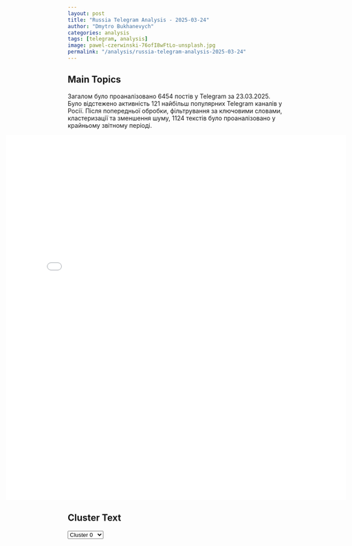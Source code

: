 ```yaml
---
layout: post
title: "Russia Telegram Analysis - 2025-03-24"
author: "Dmytro Bukhanevych"
categories: analysis
tags: [telegram, analysis]
image: pawel-czerwinski-76ofI8wFtLo-unsplash.jpg
permalink: "/analysis/russia-telegram-analysis-2025-03-24"
---
```


<style>
    /* Adjusting iframe-container styles */
    .wide-iframe-container {
        width: calc(100% + 30vw);  /* Extending the width */
        margin-left: -15vw;       /* Negative margin to push to the left */
        overflow: hidden;         /* In case the iframe content spills over */
    }

    .wide-iframe-container iframe {
        width: 100%;  /* Making the iframe take the full width of its container */
        border: none; /* Removing any borders from the iframe */
    }

    /* Toggle mechanism */
    .hidden {
        display: none;
    }
    
    .show-content-target:checked + .show-content {
        display: block;
    }
</style>

<h2>Main Topics</h2>
<p>Загалом було проаналізовано 6454 постів у Telegram за 23.03.2025. Було відстежено активність 121 найбільш популярних Telegram каналів у Росії. Після попередньої обробки, фільтрування за ключовими словами, кластеризації та зменшення шуму, 1124 текстів було проаналізовано у крайньому звітному періоді.</p>
<!-- Embedding Main Plotly Visualization -->
<div class="wide-iframe-container">
    <iframe src="{{site.baseurl}}/visualizations/2025-03-24/fig_topics_time.html" height="850"></iframe>
</div>


<h2>Cluster Text</h2>

<!-- Dropdown to select a cluster -->
<select id="clusterSelector" onchange="displayClusterText()">
<option value="0">Cluster 0</option><option value="1">Cluster 1</option><option value="2">Cluster 2</option><option value="3">Cluster 3</option><option value="4">Cluster 4</option><option value="5">Cluster 5</option><option value="6">Cluster 6</option><option value="7">Cluster 7</option><option value="8">Cluster 8</option><option value="9">Cluster 9</option><option value="10">Cluster 10</option><option value="11">Cluster 11</option><option value="12">Cluster 12</option><option value="13">Cluster 13</option><option value="14">Cluster 14</option><option value="15">Cluster 15</option><option value="16">Cluster 16</option>
</select>

<!-- Display area for the selected cluster's text -->
<div id="clusterTextDisplay" class="hidden"></div>

<script type="text/javascript">
    var clusterDetails = {"0": "<b>Total Posts:</b> 118<br><b>Date:</b> 2025-03-23 19:05:17+00:00<br><b>Author:</b> rvvoenkor<br><b>Link:</b> https://t.me/s/RVvoenkor/88637<br><b>Subscribers:</b> 1681899<br><b>Text:</b> \u0422\u0435\u043a\u0441\u0442: \u203c\ufe0f\ud83c\uddf7\ud83c\uddfa\ud83c\udff4\u200d\u2620\ufe0f \u0411\u043e\u0438 \u043d\u0430 \u0433\u0440\u0430\u043d\u0438\u0446\u0435: \u043a\u0440\u044b\u043c\u0441\u043a\u0438\u0439 \u0434\u0435\u0441\u0430\u043d\u0442 \u0437\u0430\u0448\u0451\u043b \u0432 \u0421\u0443\u043c\u0441\u043a\u0443\u044e \u043e\u0431\u043b\u0430\u0441\u0442\u044c \u0438 \u043d\u043e\u0447\u044c\u044e \u043e\u0445\u043e\u0442\u0438\u0442\u0441\u044f \u043d\u0430 \u0412\u0421\u0423\u25aa\ufe0f 56 \u043f\u043e\u043b\u043a \u0412\u0414\u0412 \u0430\u0442\u0430\u043a\u0443\u0435\u0442 \u0443\u043a\u0440\u0430\u0438\u043d\u0441\u043a\u0438\u0445 \u0431\u043e\u0435\u0432\u0438\u043a\u043e\u0432 \u0432 \u0421\u0443\u043c\u0441\u043a\u043e-\u041a\u0443\u0440\u0441\u043a\u043e\u043c \u043f\u0440\u0438\u0433\u0440\u0430\u043d\u0438\u0447\u044c\u0435.\u25aa\ufe0f\u041d\u0430 \u043a\u0430\u0434\u0440\u0430\u0445 \u043e\u043f\u0435\u0440\u0430\u0442\u043e\u0440-\u0434\u0435\u0441\u0430\u043d\u0442\u043d\u0438\u043a \u0412\u0430\u043d\u0433\u043e\u0433 \u0432\u044b\u0441\u043b\u0435\u0436\u0438\u0432\u0430\u0435\u0442 \u0438 \u0430\u0442\u0430\u043a\u0443\u0435\u0442 \u0433\u0440\u0443\u043f\u043f\u044b \u0431\u043e\u0435\u0432\u0438\u043a\u043e\u0432 \u0412\u0421\u0423.\u25aa\ufe0f\u0413\u0432\u0430\u0440\u0434\u0435\u0439\u0446\u044b-\u0434\u0435\u0441\u0430\u043d\u0442\u043d\u0438\u043a\u0438 \u043a\u0440\u044b\u043c\u0441\u043a\u043e\u0433\u043e 56 \u043f\u043e\u043b\u043a\u0430 \u0412\u0414\u0412 \u043f\u0440\u043e\u0434\u043e\u043b\u0436\u0430\u044e\u0442 \u043c\u0430\u0441\u0441\u043e\u0432\u043e \u0443\u043d\u0438\u0447\u0442\u043e\u0436\u0430\u0442\u044c \u0412\u0421\u0423, \u043f\u0440\u043e\u0434\u0432\u0438\u0433\u0430\u044f\u0441\u044c \u0432\u043f\u0435\u0440\u0451\u0434 \u0432 \u0421\u0443\u043c\u0441\u043a\u043e\u0439 \u043e\u0431\u043b\u0430\u0441\u0442\u0438 \u0438 \u043e\u0442\u0433\u043e\u043d\u044f\u044f \u0412\u0421\u0423 \u043e\u0442 \u0433\u0440\u0430\u043d\u0438\u0446\u044b \u0432\u0433\u043b\u0443\u0431\u044c \u0441\u0432\u043e\u0435\u0439 \u0442\u0435\u0440\u0440\u0438\u0442\u043e\u0440\u0438\u0438.\u25aa\ufe0f\u0412\u0430\u043d\u0433\u043e\u0433 \u0441 \u0430\u0432\u0433\u0443\u0441\u0442\u0430 \u0430\u043a\u0442\u0438\u0432\u043d\u043e \u0443\u043d\u0438\u0447\u0442\u043e\u0436\u0430\u043b \u0432\u0440\u0430\u0433\u0430 \u043d\u0430 \u041a\u0443\u0440\u0441\u043a\u043e\u043c \u0444\u0440\u043e\u043d\u0442\u0435: \u21161 \u21162 \u21163 \u21164 \u21165 \u21166 \u21167 \u21168 \u21169 \u211610 \u211611 \u211612 \u211613t.me/RVvoenkor", "1": "<b>Total Posts:</b> 80<br><b>Date:</b> 2025-03-23 15:20:15+00:00<br><b>Author:</b> lentadnya<br><b>Link:</b> https://t.me/s/lentadnya/130581<br><b>Subscribers:</b> 335427<br><b>Text:</b> \u0422\u0435\u043a\u0441\u0442: \ud83d\udd25 \u0421\u0428\u0410, \u0423\u043a\u0440\u0430\u0438\u043d\u0430 \u0438 \u0420\u043e\u0441\u0441\u0438\u044f \u043f\u0440\u043e\u0432\u0435\u0434\u0443\u0442 \u043f\u0435\u0440\u0435\u0433\u043e\u0432\u043e\u0440\u044b \u043e \u043f\u0435\u0440\u0435\u043c\u0438\u0440\u0438\u0438.\u0421\u0435\u0433\u043e\u0434\u043d\u044f \u043f\u043e\u0437\u0434\u043d\u043e \u0432\u0435\u0447\u0435\u0440\u043e\u043c \u0432 \u0421\u0430\u0443\u0434\u043e\u0432\u0441\u043a\u043e\u0439 \u0410\u0440\u0430\u0432\u0438\u0438 \u043d\u0430\u0447\u043d\u0443\u0442\u0441\u044f \u043f\u0435\u0440\u0435\u0433\u043e\u0432\u043e\u0440\u044b \u043c\u0435\u0436\u0434\u0443 \u0421\u0428\u0410 \u0438 \u0423\u043a\u0440\u0430\u0438\u043d\u043e\u0439, \u0441\u043e\u043e\u0431\u0449\u0430\u0435\u0442 Reuters. \u0417\u0430\u0432\u0442\u0440\u0430 \u0437\u0430 \u0441\u0442\u043e\u043b \u043f\u0435\u0440\u0435\u0433\u043e\u0432\u043e\u0440\u043e\u0432 \u0441 \u0430\u043c\u0435\u0440\u0438\u043a\u0430\u043d\u0446\u0430\u043c\u0438 \u0441\u044f\u0434\u0435\u0442 \u0443\u0436\u0435 \u0440\u043e\u0441\u0441\u0438\u0439\u0441\u043a\u0430\u044f \u0434\u0435\u043b\u0435\u0433\u0430\u0446\u0438\u044f.\u041e\u043d\u0438 \u043e\u0431\u0441\u0443\u0434\u044f\u0442 \u043f\u0440\u0435\u043a\u0440\u0430\u0449\u0435\u043d\u0438\u0435 \u0431\u043e\u0435\u0432\u044b\u0445 \u0434\u0435\u0439\u0441\u0442\u0432\u0438\u0439 \u0432 \u0430\u043a\u0432\u0430\u0442\u043e\u0440\u0438\u0438 \u0427\u0451\u0440\u043d\u043e\u0433\u043e \u043c\u043e\u0440\u044f, \u0442\u043e\u0440\u0433\u043e\u0432\u043b\u044e \u0437\u0435\u0440\u043d\u043e\u043c \u0438 \u0442\u043e\u043f\u043b\u0438\u0432\u043e\u043c.\ud83d\udc4d, \u0435\u0441\u043b\u0438 \u0436\u0434\u0451\u0448\u044c \u0445\u043e\u0440\u043e\u0448\u0438\u0445 \u0438\u0442\u043e\u0433\u043e\u0432\ud83d\udc49 \u041f\u043e\u0434\u043f\u0438\u0448\u0438\u0441\u044c \u043d\u0430 \u041b\u0435\u043d\u0442\u0443 \u0434\u043d\u044f", "2": "<b>Total Posts:</b> 60<br><b>Date:</b> 2025-03-23 05:21:59+00:00<br><b>Author:</b> ria_novosti_rossiya<br><b>Link:</b> https://t.me/s/Ria_novosti_rossiya/53296<br><b>Subscribers:</b> 1527864<br><b>Text:</b> \u0422\u0435\u043a\u0441\u0442: \u0412\u0421\u0423 \u043c\u0430\u0441\u0441\u043e\u0432\u043e \u0430\u0442\u0430\u043a\u043e\u0432\u0430\u043b\u0438 \u043d\u0435\u0441\u043a\u043e\u043b\u044c\u043a\u043e \u0440\u0435\u0433\u0438\u043e\u043d\u043e\u0432 \u0420\u0424. \u041f\u043e\u0432\u0440\u0435\u0436\u0434\u0435\u043d\u044b \u0436\u0438\u043b\u044b\u0435 \u0437\u0434\u0430\u043d\u0438\u044f. \u041f\u0440\u0435\u0434\u0432\u0430\u0440\u0438\u0442\u0435\u043b\u044c\u043d\u043e, \u043e\u0434\u0438\u043d \u0447\u0435\u043b\u043e\u0432\u0435\u043a \u043f\u043e\u0433\u0438\u0431. \u0412\u0441\u0435\u0433\u043e \u041f\u0412\u041e \u0443\u043d\u0438\u0447\u0442\u043e\u0436\u0438\u043b\u0430 59 \u0443\u043a\u0440\u0430\u0438\u043d\u0441\u043a\u0438\u0445 \u0434\u0440\u043e\u043d\u043e\u0432.\u0427\u0442\u043e \u0438\u0437\u0432\u0435\u0441\u0442\u043d\u043e \u043e\u0431 \u0430\u0442\u0430\u043a\u0435 \u0411\u041f\u041b\u0410 \u044d\u0442\u043e\u0439 \u043d\u043e\u0447\u044c\u044e: \u2014 \u041c\u0438\u043d\u0438\u043c\u0443\u043c \u0442\u0440\u0438 \u0432\u0437\u0440\u044b\u0432\u0430 \u043f\u0440\u043e\u0433\u0440\u0435\u043c\u0435\u043b\u0438 \u043d\u0430\u0434 \u0412\u043e\u043b\u0433\u043e\u0433\u0440\u0430\u0434\u043e\u043c \u043e\u043a\u043e\u043b\u043e 3:30 \u043d\u043e\u0447\u0438. \u041f\u0440\u0435\u0434\u0432\u0430\u0440\u0438\u0442\u0435\u043b\u044c\u043d\u043e, \u0412\u0421\u0423 \u043f\u044b\u0442\u0430\u043b\u0438\u0441\u044c \u0430\u0442\u0430\u043a\u043e\u0432\u0430\u0442\u044c \u043c\u0435\u0441\u0442\u043d\u044b\u0439 \u041d\u041f\u0417. \u0411\u041f\u041b\u0410 \u043c\u043e\u0433\u043b\u0438 \u043b\u0435\u0442\u0435\u0442\u044c \u043d\u0430 \u043d\u0438\u0437\u043a\u043e\u0439 \u0432\u044b\u0441\u043e\u0442\u0435 \u0441\u043e \u0441\u0442\u043e\u0440\u043e\u043d\u044b \u0420\u043e\u0441\u0442\u043e\u0432\u0441\u043a\u043e\u0439 \u043e\u0431\u043b\u0430\u0441\u0442\u0438.  \u2014 \u041e\u0447\u0435\u0432\u0438\u0434\u0446\u044b \u0441\u043e\u043e\u0431\u0449\u0438\u043b\u0438 \u043e \u0434\u0432\u0443\u0445 \u0432\u0437\u0440\u044b\u0432\u0430\u0445 \u0432 \u0433\u043e\u0440\u043e\u0434\u0435 \u041a\u0430\u043b\u0430\u0447-\u043d\u0430-\u0414\u043e\u043d\u0443 \u0412\u043e\u043b\u0433\u043e\u0433\u0440\u0430\u0434\u0441\u043a\u043e\u0439 \u043e\u0431\u043b\u0430\u0441\u0442\u0438 \u043e\u043a\u043e\u043b\u043e 4:00. \u041f\u0440\u0435\u0434\u0432\u0430\u0440\u0438\u0442\u0435\u043b\u044c\u043d\u043e, \u0443\u043a\u0440\u0430\u0438\u043d\u0441\u043a\u0438\u0435 \u0411\u041f\u041b\u0410 \u0441\u043b\u0435\u0434\u043e\u0432\u0430\u043b\u0438 \u0447\u0435\u0440\u0435\u0437 \u0433\u043e\u0440\u043e\u0434\u0430 \u041c\u043e\u0440\u043e\u0437\u043e\u0432\u0441\u043a, \u0421\u0443\u0440\u043e\u0432\u0438\u043a\u0438\u043d\u043e \u0438 \u041a\u0430\u043b\u0430\u0447-\u043d\u0430-\u0414\u043e\u043d\u0443 \u0420\u043e\u0441\u0442\u043e\u0432\u0441\u043a\u043e\u0439 \u043e\u0431\u043b\u0430\u0441\u0442\u0438 \u043d\u0430 \u043d\u0438\u0437\u043a\u043e\u0439 \u0432\u044b\u0441\u043e\u0442\u0435. \u2014 \u041e\u0434\u0438\u043d \u0447\u0435\u043b\u043e\u0432\u0435\u043a \u043f\u043e\u0433\u0438\u0431 \u043f\u0440\u0438 \u0430\u0442\u0430\u043a\u0435 \u0412\u0421\u0423 \u043f\u043e \u0430\u0432\u0442\u043e\u043c\u043e\u0431\u0438\u043b\u044e \u043d\u0430 \u0442\u0440\u0430\u0441\u0441\u0435 \u041c\u043e\u0440\u043e\u0437\u043e\u0432\u0441\u043a \u2013 \u0426\u0438\u043c\u043b\u044f\u043d\u0441\u043a \u0432 \u0420\u043e\u0441\u0442\u043e\u0432\u0441\u043a\u043e\u0439 \u043e\u0431\u043b\u0430\u0441\u0442\u0438. \u0415\u0433\u043e \u043b\u0438\u0447\u043d\u043e\u0441\u0442\u044c \u0443\u0441\u0442\u0430\u043d\u0430\u0432\u043b\u0438\u0432\u0430\u0435\u0442\u0441\u044f.  \u2014 \u0412\u0421\u0423 \u043d\u0430\u043d\u0435\u0441\u043b\u0438 \u0443\u0434\u0430\u0440 \u043f\u043e \u0448\u0435\u0441\u0442\u0438 \u0440\u0430\u0439\u043e\u043d\u0430\u043c \u0420\u043e\u0441\u0442\u043e\u0432\u0441\u043a\u043e\u0439 \u043e\u0431\u043b\u0430\u0441\u0442\u0438: \u041c\u0438\u043b\u043b\u0435\u0440\u043e\u0432\u0441\u043a\u043e\u043c\u0443, \u041c\u043e\u0440\u043e\u0437\u043e\u0432\u0441\u043a\u043e\u043c\u0443, \u041a\u0430\u043c\u0435\u043d\u0441\u043a\u043e\u043c\u0443, \u0422\u0430\u0440\u0430\u0441\u043e\u0432\u0441\u043a\u043e\u043c\u0443, \u0428\u043e\u043b\u043e\u0445\u043e\u0432\u0441\u043a\u043e\u043c\u0443 \u0438 \u041d\u0435\u043a\u043b\u0438\u043d\u043e\u0432\u0441\u043a\u043e\u043c\u0443. \u0412 \u0445\u0443\u0442\u043e\u0440\u0435 \u041a\u0430\u044e\u043a\u043e\u0432\u043a\u0430 \u043f\u043e\u0432\u0440\u0435\u0436\u0434\u0435\u043d\u043e \u043e\u0441\u0442\u0435\u043a\u043b\u0435\u043d\u0438\u0435 \u0432 \u0447\u0430\u0441\u0442\u043d\u043e\u043c \u0434\u043e\u043c\u0435 \u043f\u043e \u0443\u043b. \u0426\u0435\u043d\u0442\u0440\u0430\u043b\u044c\u043d\u043e\u0439. \u0416\u0438\u043b\u044c\u0446\u044b \u043d\u0435 \u043f\u043e\u0441\u0442\u0440\u0430\u0434\u0430\u043b\u0438.  \u2014 \u041c\u0438\u043d\u0438\u043c\u0443\u043c \u0447\u0435\u0442\u044b\u0440\u0435 \u0432\u0437\u0440\u044b\u0432\u0430 \u0440\u0430\u0437\u0434\u0430\u043b\u0438\u0441\u044c \u043d\u0430\u0434 \u0410\u0445\u0442\u0443\u0431\u0438\u043d\u0441\u043a\u043e\u043c \u0410\u0441\u0442\u0440\u0430\u0445\u0430\u043d\u0441\u043a\u043e\u0439 \u043e\u0431\u043b\u0430\u0441\u0442\u0438. \u041c\u0435\u0441\u0442\u043d\u044b\u0435 \u0436\u0438\u0442\u0435\u043b\u0438 \u0443\u0442\u0432\u0435\u0440\u0436\u0434\u0430\u044e\u0442, \u0447\u0442\u043e \u043f\u043e\u0441\u043b\u0435 \u0430\u0442\u0430\u043a\u0438 \u0447\u0430\u0441\u0442\u0438\u0447\u043d\u043e \u043f\u043e\u0432\u0440\u0435\u0436\u0434\u0435\u043d\u044b \u043d\u0435\u0441\u043a\u043e\u043b\u044c\u043a\u043e \u0436\u0438\u043b\u044b\u0445 \u0437\u0434\u0430\u043d\u0438\u0439. \u2014 \u041c\u0438\u043d\u043e\u0431\u043e\u0440\u043e\u043d\u044b \u0420\u0424 \u0441\u043e\u043e\u0431\u0449\u0438\u043b\u043e \u043e 59 \u0443\u043d\u0438\u0447\u0442\u043e\u0436\u0435\u043d\u043d\u044b\u0445 \u0437\u0430 \u043d\u043e\u0447\u044c \u0411\u041f\u041b\u0410: 29 \u2014 \u043d\u0430\u0434 \u0420\u043e\u0441\u0442\u043e\u0432\u0441\u043a\u043e\u0439 \u043e\u0431\u043b\u0430\u0441\u0442\u044c\u044e, 20 \u2014 \u043d\u0430\u0434 \u0410\u0441\u0442\u0440\u0430\u0445\u0430\u043d\u0441\u043a\u043e\u0439, \u043f\u043e \u0442\u0440\u0438 \u2014 \u043d\u0430\u0434 \u0412\u043e\u0440\u043e\u043d\u0435\u0436\u0441\u043a\u043e\u0439 \u0438 \u0412\u043e\u043b\u0433\u043e\u0433\u0440\u0430\u0434\u0441\u043a\u043e\u0439, \u0434\u0432\u0430 \u2014 \u043d\u0430\u0434 \u041a\u0440\u044b\u043c\u043e\u043c, \u043f\u043e \u043e\u0434\u043d\u043e\u043c\u0443 \u2014 \u043d\u0430\u0434 \u041a\u0443\u0440\u0441\u043a\u043e\u0439 \u0438 \u0421\u0430\u0440\u0430\u0442\u043e\u0432\u0441\u043a\u043e\u0439 \u043e\u0431\u043b\u0430\u0441\u0442\u044f\u043c\u0438.\ud83c\uddf7\ud83c\uddfa \u041f\u043e\u0434\u043f\u0438\u0441\u0430\u0442\u044c\u0441\u044f \u043d\u0430 \u0420\u041e\u0421\u0421\u0418\u042e \u0421\u0415\u0419\u0427\u0410\u0421", "3": "<b>Total Posts:</b> 42<br><b>Date:</b> 2025-03-23 07:22:48+00:00<br><b>Author:</b> montyan2<br><b>Link:</b> https://t.me/s/montyan2/10566<br><b>Subscribers:</b> 506861<br><b>Text:</b> \u0422\u0435\u043a\u0441\u0442: \u0414\u0430\u0451\u0448\u044c \u0442\u0443\u0440\u0435\u0446\u043a\u0438\u0439 \u041c\u0430\u0439\u0434\u0430\u043d!\ud83d\udd25\u0412 \u0422\u0443\u0440\u0446\u0438\u0438 \u043f\u0440\u043e\u0434\u043e\u043b\u0436\u0430\u044e\u0442\u0441\u044f \u043c\u0430\u0441\u0441\u043e\u0432\u044b\u0435 \u043f\u0440\u043e\u0442\u0435\u0441\u0442\u044b \u043f\u0440\u043e\u0442\u0438\u0432 \u0437\u0430\u0434\u0435\u0440\u0436\u0430\u043d\u0438\u044f \u043c\u044d\u0440\u0430 \u0421\u0442\u0430\u043c\u0431\u0443\u043b\u0430 \u042d\u043a\u0440\u0435\u043c\u0430 \u0418\u043c\u0430\u043c\u043e\u0433\u043b\u0443, \u043a\u043e\u0442\u043e\u0440\u043e\u0433\u043e \u043d\u0430\u0437\u044b\u0432\u0430\u043b\u0438 \u0433\u043b\u0430\u0432\u043d\u044b\u043c \u043e\u043f\u043f\u043e\u043d\u0435\u043d\u0442\u043e\u043c \u0434\u0435\u0439\u0441\u0442\u0432\u0443\u044e\u0449\u0435\u0433\u043e \u043f\u0440\u0435\u0437\u0438\u0434\u0435\u043d\u0442\u0430 \u042d\u0440\u0434\u043e\u0433\u0430\u043d\u0430 \u043d\u0430 \u043f\u0440\u0435\u0434\u0441\u0442\u043e\u044f\u0449\u0438\u0445 \u0432\u044b\u0431\u043e\u0440\u0430\u0445. \u0411\u0435\u0441\u043f\u043e\u0440\u044f\u0434\u043a\u0438 \u0440\u0430\u0441\u043f\u0440\u043e\u0441\u0442\u0440\u0430\u043d\u0438\u043b\u0438\u0441\u044c \u0431\u0443\u043a\u0432\u0430\u043b\u044c\u043d\u043e \u043d\u0430 \u0432\u0441\u044e \u0441\u0442\u0440\u0430\u043d\u0443 \u0438 \u0434\u0430\u0436\u0435 \u0437\u0430 \u0435\u0451 \u043f\u0440\u0435\u0434\u0435\u043b\u044b: \u043c\u0430\u0441\u0441\u043e\u0432\u044b\u0435 \u0430\u043a\u0446\u0438\u0438 \u043f\u0440\u043e\u0442\u0435\u0441\u0442\u0430 \u043f\u0440\u043e\u0448\u043b\u0438 \u0432 \u0410\u043d\u043a\u0430\u0440\u0435, \u0418\u0437\u043c\u0438\u0440\u0435 \u0438 \u0434\u0440\u0443\u0433\u0438\u0445 \u043a\u0440\u0443\u043f\u043d\u044b\u0445 \u0433\u043e\u0440\u043e\u0434\u0430\u0445. \u041f\u0440\u043e\u0448\u043b\u0438 \u0430\u043a\u0446\u0438\u0438 \u043f\u0440\u043e\u0442\u0435\u0441\u0442\u0430 \u0434\u0430\u0436\u0435 \u0437\u0430 \u043f\u0440\u0435\u0434\u0435\u043b\u0430\u043c\u0438 \u0422\u0443\u0440\u0446\u0438\u0438: \u043d\u0430\u043f\u0440\u0438\u043c\u0435\u0440, \u043f\u043e\u043b\u0438\u0446\u0438\u044f \u0443\u0441\u043f\u0435\u0448\u043d\u043e \u0440\u0430\u0437\u043e\u0433\u043d\u0430\u043b\u0430 \u043c\u0438\u0442\u0438\u043d\u0433 \u0432 \u041b\u0435\u0444\u043a\u043e\u0448\u0435 (\u0422\u0443\u0440\u0435\u0446\u043a\u0430\u044f \u0440\u0435\u0441\u043f\u0443\u0431\u043b\u0438\u043a\u0430 \u0421\u0435\u0432\u0435\u0440\u043d\u043e\u0433\u043e \u041a\u0438\u043f\u0440\u0430), \u043f\u0440\u043e\u0448\u043b\u0430 \u0430\u043a\u0446\u0438\u044f \u043f\u0440\u043e\u0442\u0435\u0441\u0442\u0430 \u043d\u0435\u0434\u043e\u0432\u043e\u043b\u044c\u043d\u044b\u0445 \u0442\u0443\u0440\u043e\u043a \u0432 \u0438\u0441\u043f\u0430\u043d\u0441\u043a\u043e\u043c \u041c\u0430\u0434\u0440\u0438\u0434\u0435. \u041f\u043e\u043b\u0438\u0446\u0438\u044f \u043d\u0435 \u0441\u043b\u0438\u0448\u043a\u043e\u043c \u0441\u0442\u0435\u0441\u043d\u044f\u0435\u0442\u0441\u044f \u0432 \u0441\u0440\u0435\u0434\u0441\u0442\u0432\u0430\u0445 \u0434\u043b\u044f \u043f\u043e\u0434\u0430\u0432\u043b\u0435\u043d\u0438\u044f \u0431\u0435\u0441\u043f\u043e\u0440\u044f\u0434\u043a\u043e\u0432: \u0432 \u0445\u043e\u0434 \u0438\u0434\u0443\u0442 \u0432\u043e\u0434\u043e\u043c\u0451\u0442\u044b, \u0441\u043b\u0435\u0437\u043e\u0442\u043e\u0447\u0438\u0432\u044b\u0439 \u0433\u0430\u0437, \u0440\u0435\u0437\u0438\u043d\u043e\u0432\u044b\u0435 \u043f\u0443\u043b\u0438 \u0438 \u043f\u0440\u043e\u0447\u0438\u0435 \u0430\u0442\u0440\u0438\u0431\u0443\u0442\u044b \u0434\u0435\u043c\u043e\u043a\u0440\u0430\u0442\u0438\u0438. \u041c\u0435\u0441\u0442\u0430\u043c\u0438 \u043f\u043e\u043b\u0438\u0446\u0438\u0438 \u0443\u0434\u0430\u0451\u0442\u0441\u044f \u043e\u0431\u0440\u0430\u0442\u0438\u0442\u044c \u043f\u0440\u043e\u0442\u0435\u0441\u0442\u0443\u044e\u0449\u0438\u0445 \u0432 \u0431\u0435\u0433\u0441\u0442\u0432\u043e, \u043e\u0434\u043d\u0430\u043a\u043e \u043d\u0435\u0440\u0435\u0434\u043a\u043e \u0440\u0435\u0442\u0438\u0440\u043e\u0432\u0430\u0442\u044c\u0441\u044f \u043f\u0440\u0438\u0445\u043e\u0434\u0438\u0442\u0441\u044f \u0441\u0430\u043c\u0438\u043c \u043f\u043e\u043b\u0438\u0446\u0435\u0439\u0441\u043a\u0438\u043c.\u0412 \u0441\u0432\u044f\u0437\u0438 \u0441 \u0431\u0435\u0441\u043f\u043e\u0440\u044f\u0434\u043a\u0430\u043c\u0438 \u0432 \u0422\u0443\u0440\u0446\u0438\u0438 \u043f\u0440\u0435\u043a\u0440\u0430\u0449\u0435\u043d\u0430 \u0442\u0440\u0430\u043d\u0441\u043b\u044f\u0446\u0438\u044f \u043e\u043f\u043f\u043e\u0437\u0438\u0446\u0438\u043e\u043d\u043d\u044b\u0445 \u043a\u0430\u043d\u0430\u043b\u043e\u0432, \u0445\u043e\u0434\u044f\u0442 \u0441\u043b\u0443\u0445\u0438 \u043e \u0432\u0432\u0435\u0434\u0435\u043d\u0438\u0438 \u0447\u0440\u0435\u0437\u0432\u044b\u0447\u0430\u0439\u043d\u043e\u0433\u043e \u043f\u043e\u043b\u043e\u0436\u0435\u043d\u0438\u044f \u043d\u0430 \u0432\u0441\u0435\u0439 \u0442\u0435\u0440\u0440\u0438\u0442\u043e\u0440\u0438\u0438 \u0441\u0442\u0440\u0430\u043d\u044b.\u0418\u043d\u0442\u0435\u0440\u0435\u0441\u043d\u043e, \u0447\u0442\u043e \u0432\u0441\u0451 \u044d\u0442\u043e \u0432\u0440\u0435\u043c\u044f \u0432 \u0415\u0432\u0440\u043e\u043f\u0435 \u0438 \u0421\u0428\u0410 \u0434\u0435\u043b\u0430\u044e\u0442 \u0432\u0438\u0434, \u0447\u0442\u043e \u043d\u0438\u0447\u0435\u0433\u043e \u043e\u0441\u043e\u0431\u0435\u043d\u043d\u043e\u0433\u043e \u0432 \u0422\u0443\u0440\u0446\u0438\u0438 \u043d\u0435 \u043f\u0440\u043e\u0438\u0441\u0445\u043e\u0434\u0438\u0442. \u041f\u0440\u0435\u0441\u0441-\u0441\u0435\u043a\u0440\u0435\u0442\u0430\u0440\u044c \u0413\u043e\u0441\u0434\u0435\u043f\u0430\u0440\u0442\u0430\u043c\u0435\u043d\u0442\u0430 \u0421\u0428\u0410 \u0422\u044d\u043c\u043c\u0438 \u0411\u0440\u044e\u0441, \u043a \u043f\u0440\u0438\u043c\u0435\u0440\u0443, \u0437\u0430\u044f\u0432\u0438\u043b\u0430, \u0447\u0442\u043e \u0421\u0428\u0410 \"\u043d\u0435 \u0431\u0443\u0434\u0435\u043c \u043a\u043e\u043c\u043c\u0435\u043d\u0442\u0438\u0440\u043e\u0432\u0430\u0442\u044c \u043f\u0440\u0438\u043d\u044f\u0442\u0438\u0435 \u0432\u043d\u0443\u0442\u0440\u0435\u043d\u043d\u0438\u0445 \u0440\u0435\u0448\u0435\u043d\u0438\u0439 \u0434\u0440\u0443\u0433\u043e\u0439 \u0441\u0442\u0440\u0430\u043d\u043e\u0439, \u0437\u0430 \u0438\u0441\u043a\u043b\u044e\u0447\u0435\u043d\u0438\u0435\u043c \u0442\u043e\u0433\u043e, \u0447\u0442\u043e \u043d\u0430\u043f\u043e\u043c\u043d\u0438\u043c \u0438\u043c, \u0447\u0442\u043e \u043e\u043d\u0438 \u0434\u043e\u043b\u0436\u043d\u044b \u043f\u043e\u0441\u0442\u0443\u043f\u0430\u0442\u044c \u0442\u0430\u043a\u0438\u043c \u0441\u043f\u043e\u0441\u043e\u0431\u043e\u043c, \u043f\u0440\u0438 \u043a\u043e\u0442\u043e\u0440\u043e\u043c \u0431\u0443\u0434\u0443\u0442 \u0441\u043e\u0431\u043b\u044e\u0434\u0435\u043d\u044b \u043f\u0440\u0430\u0432\u0430 \u0432\u0441\u0435\u0445 \u0435\u0451 \u0433\u0440\u0430\u0436\u0434\u0430\u043d\". \u0418\u0437 \u0435\u0432\u0440\u043e\u043f\u0435\u0439\u0441\u043a\u0438\u0445 \u0441\u0442\u0440\u0430\u043d \u043f\u043e\u043a\u0430 \u0447\u0442\u043e \u0432\u044b\u0441\u043a\u0430\u0437\u0430\u043b\u0430\u0441\u044c \u0442\u043e\u043b\u044c\u043a\u043e \u0413\u0435\u0440\u043c\u0430\u043d\u0438\u044f, \u0434\u0430 \u0438 \u0442\u043e \u0432\u0435\u0441\u044c\u043c\u0430 \u0441\u0434\u0435\u0440\u0436\u0430\u043d\u043d\u043e: \u043f\u0440\u0435\u0434\u0441\u0442\u0430\u0432\u0438\u0442\u0435\u043b\u044c \u041c\u0418\u0414 \u0441\u0442\u0440\u0430\u043d\u044b \u0437\u0430\u044f\u0432\u0438\u043b, \u0447\u0442\u043e \"\u0430\u0440\u0435\u0441\u0442 \u043c\u044d\u0440\u0430 \u0421\u0442\u0430\u043c\u0431\u0443\u043b\u0430 \u0438 \u0432\u0438\u0434\u043d\u043e\u0433\u043e \u043f\u0440\u0435\u0434\u0441\u0442\u0430\u0432\u0438\u0442\u0435\u043b\u044f \u043e\u043f\u043f\u043e\u0437\u0438\u0446\u0438\u0438 \u042d\u043a\u0440\u0435\u043c\u0430 \u0418\u043c\u0430\u043c\u043e\u0433\u043b\u0443, \u0430 \u0442\u0430\u043a\u0436\u0435 \u0431\u043e\u043b\u0435\u0435 100 \u0434\u0440\u0443\u0433\u0438\u0445 \u043b\u044e\u0434\u0435\u0439, \u043f\u0440\u0435\u0434\u0441\u0442\u0430\u0432\u043b\u044f\u0435\u0442 \u0441\u043e\u0431\u043e\u0439 \u0442\u044f\u0436\u0451\u043b\u044b\u0439 \u0443\u0434\u0430\u0440 \u043f\u043e \u0434\u0435\u043c\u043e\u043a\u0440\u0430\u0442\u0438\u0438 \u0432 \u0422\u0443\u0440\u0446\u0438\u0438\". \u041c\u0418\u0414 \u0424\u0440\u0430\u043d\u0446\u0438\u0438 \u0432\u044b\u0440\u0430\u0437\u0438\u043b \u043f\u043e \u0434\u0430\u043d\u043d\u043e\u043c\u0443 \u043f\u043e\u0432\u043e\u0434\u0443 \"\u0441\u0435\u0440\u044c\u0451\u0437\u043d\u0443\u044e \u043e\u0431\u0435\u0441\u043f\u043e\u043a\u043e\u0435\u043d\u043d\u043e\u0441\u0442\u044c\", \u0430 \u0437\u0430\u043c\u043f\u0440\u0435\u0434 \u0415\u0432\u0440\u043e\u043a\u043e\u043c\u0438\u0441\u0441\u0438\u0438 \u041a\u0430\u0439\u044f \u041a\u0430\u043b\u043b\u0430\u0441 \u043e\u0433\u0440\u0430\u043d\u0438\u0447\u0438\u043b\u0430\u0441\u044c \u043f\u0440\u0438\u0437\u044b\u0432\u043e\u043c \"\u043e\u0431\u0435\u0441\u043f\u0435\u0447\u0438\u0442\u044c \u043f\u043e\u043b\u043d\u0443\u044e \u043f\u0440\u043e\u0437\u0440\u0430\u0447\u043d\u043e\u0441\u0442\u044c \u0438 \u0441\u043e\u0431\u043b\u044e\u0434\u0430\u0442\u044c \u0434\u043e\u043b\u0436\u043d\u0443\u044e \u043f\u0440\u0430\u0432\u043e\u0432\u0443\u044e \u043f\u0440\u043e\u0446\u0435\u0434\u0443\u0440\u0443\" \u043f\u0440\u0438 \u0440\u0430\u0441\u0441\u043b\u0435\u0434\u043e\u0432\u0430\u043d\u0438\u0438 \u0434\u0435\u043b\u0430 \u0418\u043c\u0430\u043c\u043e\u0433\u043b\u0443. \u041d\u0438 \u043e \u043a\u0430\u043a\u0438\u0445 \u0441\u0430\u043d\u043a\u0446\u0438\u044f\u0445 (\u0432\u0440\u043e\u0434\u0435, \u043a \u043f\u0440\u0438\u043c\u0435\u0440\u0443, \u0442\u0435\u0445, \u0447\u0442\u043e \u043d\u0430\u043b\u043e\u0436\u0438\u043b\u0438 \u0432 \u0415\u0421 \u043d\u0430 \u0432\u043b\u0430\u0441\u0442\u0438 \u0413\u0440\u0443\u0437\u0438\u0438 \u0437\u0430 \u043f\u043e\u0434\u0430\u0432\u043b\u0435\u043d\u0438\u0435 \u043c\u0435\u0441\u0442\u043d\u043e\u0433\u043e \u043c\u0430\u0439\u0434\u0430\u043d\u0447\u0438\u043a\u0430) \u0440\u0435\u0447\u0438, \u0440\u0430\u0437\u0443\u043c\u0435\u0435\u0442\u0441\u044f, \u043d\u0435 \u0438\u0434\u0451\u0442: \u0432 \u0415\u0421 \u0432\u0438\u0434\u044f\u0442 \u0432 \u0422\u0443\u0440\u0446\u0438\u0438 \u0432\u0430\u0436\u043d\u043e\u0433\u043e \u043f\u043e\u0441\u0442\u0430\u0432\u0449\u0438\u043a\u0430 \u043f\u0443\u0448\u0435\u0447\u043d\u043e\u0433\u043e \u043c\u044f\u0441\u0430 \u0441\u043e\u044e\u0437\u043d\u0438\u043a\u0430 \u0432 \u043f\u0440\u043e\u0442\u0438\u0432\u043e\u0441\u0442\u043e\u044f\u043d\u0438\u0438 \u0441 \u0420\u043e\u0441\u0441\u0438\u0435\u0439, \u0442\u0430\u043a \u0447\u0442\u043e \u0441\u0441\u043e\u0440\u0438\u0442\u044c\u0441\u044f \u0441 \u042d\u0440\u0434\u043e\u0433\u0430\u043d\u043e\u043c \u0438\u043c \u0441\u0435\u0439\u0447\u0430\u0441 \u0441\u043e\u0432\u0441\u0435\u043c \u043d\u0435 \u0432 \u0442\u0435\u043c\u0443, \u0434\u0430\u0436\u0435 \u0435\u0441\u043b\u0438 \u042d\u0440\u0434\u043e\u0433\u0430\u043d \u0442\u0432\u043e\u0440\u0438\u0442 \u043f\u043e\u043b\u043d\u0435\u0439\u0448\u0443\u044e \u0436\u0435\u0441\u0442\u044c.\u041a\u043e\u0440\u043e\u0447\u0435, \u0431\u043e\u0440\u043e\u0442\u044c\u0431\u0430 \u0442\u0440\u044b\u0432\u0430\u0435 \u0431\u0443\u0434\u0443 \u0438 \u0434\u0430\u043b\u044c\u0448\u0435 \u0441\u043b\u0435\u0434\u0438\u0442\u044c \u0437\u0430 \u0440\u0430\u0437\u0432\u0438\u0442\u0438\u0435\u043c \u0441\u043e\u0431\u044b\u0442\u0438\u0439 \u0432 \u0422\u0443\u0440\u0446\u0438\u0438. \u041d\u0438 \u042d\u0440\u0434\u043e\u0433\u0430\u043d, \u043d\u0438 \u043f\u0440\u043e\u0430\u043c\u0435\u0440\u0438\u043a\u0430\u043d\u0441\u043a\u0438\u0439 \u0433\u0440\u0430\u043d\u0442\u043e\u0441\u043e\u0441 \u0418\u043c\u0430\u043c\u043e\u0433\u043b\u0443 \u043d\u0430\u043c \u043d\u0435 \u0434\u0440\u0443\u0437\u044f\u0448\u043a\u0438, \u0442\u0430\u043a \u0447\u0442\u043e \u0441\u043e\u0447\u0443\u0432\u0441\u0442\u0432\u043e\u0432\u0430\u0442\u044c \u043d\u0438\u043a\u043e\u043c\u0443 \u0438\u0437 \u043d\u0438\u0445 \u043d\u0435 \u0441\u0442\u043e\u0438\u0442, \u0438 \u0447\u0435\u043c \u0431\u043e\u043b\u044c\u0448\u0435 \u043e\u043d\u0438 \u0434\u0440\u0443\u0433 \u0434\u0440\u0443\u0433\u0430 \u0432\u0436\u0443\u0447\u0430\u0442, \u0442\u0435\u043c \u043b\u0443\u0447\u0448\u0435! P.S. \u041c\u044d\u0440 \u0421\u0442\u0430\u043c\u0431\u0443\u043b\u0430 \u0430\u0440\u0435\u0441\u0442\u043e\u0432\u0430\u043d \u043f\u043e \u0440\u0435\u0448\u0435\u043d\u0438\u044e \u0441\u0443\u0434\u0430.\u2605 \u041a\u0430\u043d\u0430\u043b #\u041c\u041e\u041d\u0422\u042f\u041d!\u2605 \u0412\u0441\u0435 \u043a\u0430\u043d\u0430\u043b\u044b #\u041c\u041e\u041d\u0422\u042f\u041d!\u2605 \u041f\u043e\u043c\u043e\u0447\u044c \u0414\u043e\u043d\u0431\u0430\u0441\u0441\u0443", "4": "<b>Total Posts:</b> 51<br><b>Date:</b> 2025-03-23 20:01:00+00:00<br><b>Author:</b> radarrussiia<br><b>Link:</b> https://t.me/s/radarrussiia/21172<br><b>Subscribers:</b> 725596<br><b>Text:</b> \u0422\u0435\u043a\u0441\u0442: \u0421 21:25 \u0434\u043e 22:20 \u0441\u0438\u043b\u0430\u043c\u0438 \u041f\u0412\u041e \u0431\u044b\u043b\u043e \u0443\u043d\u0438\u0447\u0442\u043e\u0436\u0435\u043d\u043e:\ud83d\udd3a5 \u0411\u041f\u041b\u0410 \u043d\u0430\u0434 \u041a\u0440\u044b\u043c\u043e\u043c;\ud83d\udd3a1 \u0411\u041f\u041b\u0410 \u043d\u0430\u0434 \u0411\u0435\u043b\u0433\u043e\u0440\u043e\u0434\u0441\u043a\u043e\u0439 \u043e\u0431\u043b\u0430\u0441\u0442\u044c\u044e;\ud83d\udd3a1 \u0411\u041f\u041b\u0410 \u043d\u0430\u0434 \u041a\u0443\u0440\u0441\u043a\u043e\u0439 \u043e\u0431\u043b\u0430\u0441\u0442\u044c\u044e;\u2757\ufe0f\u0420\u0430\u0434\u0430\u0440 \u043f\u043e \u0432\u0441\u0435\u0439 \u0420\u043e\u0441\u0441\u0438\u0438 - @radarrussiia", "5": "<b>Total Posts:</b> 139<br><b>Date:</b> 2025-03-23 11:07:00+00:00<br><b>Author:</b> solovievlive<br><b>Link:</b> https://t.me/s/SolovievLive/315827<br><b>Subscribers:</b> 1305169<br><b>Text:</b> \u0422\u0435\u043a\u0441\u0442: \u0420\u043e\u0441\u0441\u0438\u0438 \u0438 \u0421\u0428\u0410 \u043f\u0440\u0435\u0434\u0441\u0442\u043e\u0438\u0442 \u0434\u043e\u043b\u0433\u0430\u044f \u0440\u0430\u0431\u043e\u0442\u0430 \u043d\u0430\u0434 \u0443\u0440\u0435\u0433\u0443\u043b\u0438\u0440\u043e\u0432\u0430\u043d\u0438\u0435\u043c \u043f\u043e \u0423\u043a\u0440\u0430\u0438\u043d\u0435, \u043e\u0431\u043e\u043b\u044c\u0449\u0430\u0442\u044c\u0441\u044f \u043e\u0442\u043d\u043e\u0441\u0438\u0442\u0435\u043b\u044c\u043d\u043e \u0441\u043a\u043e\u0440\u044b\u0445 \u043f\u0435\u0440\u0441\u043f\u0435\u043a\u0442\u0438\u0432 \u043d\u0435 \u0441\u0442\u043e\u0438\u0442, \u0437\u0430\u044f\u0432\u0438\u043b \u0414\u043c\u0438\u0442\u0440\u0438\u0439 \u041f\u0435\u0441\u043a\u043e\u0432. \u041f\u0440\u0438 \u044d\u0442\u043e\u043c \u043f\u0440\u0435\u0441\u0441-\u0441\u0435\u043a\u0440\u0435\u0442\u0430\u0440\u044c \u043f\u0440\u0435\u0437\u0438\u0434\u0435\u043d\u0442\u0430 \u0420\u043e\u0441\u0441\u0438\u0438 \u043e\u0442\u043c\u0435\u0442\u0438\u043b, \u0447\u0442\u043e \u041a\u0440\u0435\u043c\u043b\u044e \u0438\u043c\u043f\u043e\u043d\u0438\u0440\u0443\u0435\u0442 \u0441\u043c\u0435\u043d\u0430 \u0440\u0438\u0442\u043e\u0440\u0438\u043a\u0438 \u0412\u0430\u0448\u0438\u043d\u0433\u0442\u043e\u043d\u0430, \u043f\u0440\u043e\u0438\u0437\u043e\u0448\u0435\u0434\u0448\u0430\u044f \u0441 \u043f\u0440\u0438\u0445\u043e\u0434\u043e\u043c \u043a\u043e\u043c\u0430\u043d\u0434\u044b \u0414\u043e\u043d\u0430\u043b\u044c\u0434\u0430 \u0422\u0440\u0430\u043c\u043f\u0430.\u0414\u0440\u0443\u0433\u0438\u0435 \u0437\u0430\u044f\u0432\u043b\u0435\u043d\u0438\u044f:\ud83d\udfe5\u0426\u0435\u043d\u0430 \u0441\u043b\u043e\u0432 \u0417\u0435\u043b\u0435\u043d\u0441\u043a\u043e\u0433\u043e \u043d\u0435\u0432\u0435\u043b\u0438\u043a\u0430, \u0447\u0442\u043e \u043f\u043e\u0434\u0442\u0432\u0435\u0440\u0436\u0434\u0430\u0435\u0442\u0441\u044f \u043d\u0435\u0441\u043e\u0431\u043b\u044e\u0434\u0435\u043d\u0438\u0435\u043c \u0434\u043e\u0433\u043e\u0432\u043e\u0440\u0435\u043d\u043d\u043e\u0441\u0442\u0435\u0439 \u043f\u043e \u043e\u0442\u043a\u0430\u0437\u0443 \u043e\u0442 \u0443\u0434\u0430\u0440\u043e\u0432 \u043f\u043e \u044d\u043d\u0435\u0440\u0433\u043e\u043e\u0431\u044a\u0435\u043a\u0442\u0430\u043c;\ud83d\udfe5\u0420\u0430\u043d\u043e \u0438\u043b\u0438 \u043f\u043e\u0437\u0434\u043d\u043e \u0432 \u0415\u0432\u0440\u043e\u043f\u0443 \u0434\u043e\u043b\u0436\u043d\u044b \u043f\u0440\u0438\u0439\u0442\u0438 \"\u043f\u043e\u043b\u0438\u0442\u0438\u0447\u0435\u0441\u043a\u0438\u0435 \u0442\u044f\u0436\u0435\u043b\u043e\u0432\u0435\u0441\u044b\", \u043a\u043e\u0442\u043e\u0440\u044b\u0435 \u0443\u043a\u0430\u0436\u0443\u0442 \u0432 \u0441\u0442\u0440\u043e\u043d\u0443 \u0434\u043e\u0431\u0440\u043e\u0441\u043e\u0441\u0435\u0434\u0441\u0442\u0432\u0430 \u0441 \u0420\u043e\u0441\u0441\u0438\u0435\u0439;\ud83d\udfe5\u0415\u0432\u0440\u043e\u043f\u0430 \u0432\u043c\u0435\u0441\u0442\u043e \u0442\u043e\u0433\u043e, \u0447\u0442\u043e\u0431\u044b \u0443\u0441\u0442\u0440\u0430\u043d\u0438\u0442\u044c \u043f\u0435\u0440\u0432\u043e\u043f\u0440\u0438\u0447\u0438\u043d\u044b \u0443\u043a\u0440\u0430\u0438\u043d\u0441\u043a\u043e\u0433\u043e \u043a\u043e\u043d\u0444\u043b\u0438\u043a\u0442\u0430, \u043c\u0438\u043b\u0438\u0442\u0430\u0440\u0438\u0437\u0430\u0446\u0438\u0435\u0439 \u043f\u044b\u0442\u0430\u0435\u0442\u0441\u044f \u0438\u0445 \u0442\u043e\u043b\u044c\u043a\u043e \u0434\u043e\u0431\u0430\u0432\u0438\u0442\u044c;\ud83d\udfe5\u0417\u0430\u044f\u0432\u043b\u0435\u043d\u0438\u044f \u041c\u0430\u043a\u0440\u043e\u043d\u0430 \u043e \u044f\u0434\u0435\u0440\u043d\u043e\u043c \u0437\u043e\u043d\u0442\u0438\u043a\u0435 \u0434\u043b\u044f \u0415\u0432\u0440\u043e\u043f\u044b \u0432\u0435\u0441\u044c\u043c\u0430 \u0438 \u0432\u0435\u0441\u044c\u043c\u0430 \u043e\u043f\u0430\u0441\u043d\u044b.\u270d \u041f\u043e\u0434\u043f\u0438\u0441\u044b\u0432\u0430\u0439\u0441\u044f \u043d\u0430 \u0421\u043e\u043b\u043e\u0432\u044c\u0451\u0432\u0430!", "6": "<b>Total Posts:</b> 23<br><b>Date:</b> 2025-03-23 09:06:58+00:00<br><b>Author:</b> mig41<br><b>Link:</b> https://t.me/s/mig41/41017<br><b>Subscribers:</b> 517231<br><b>Text:</b> \u0422\u0435\u043a\u0441\u0442: \u2757\ufe0f\u0422\u0435\u043b\u0435\u0444\u043e\u043d\u043d\u044b\u0439 \u0440\u0430\u0437\u0433\u043e\u0432\u043e\u0440 \u0412\u043b\u0430\u0434\u0438\u043c\u0438\u0440\u0430 \u041f\u0443\u0442\u0438\u043d\u0430 \u0438 \u0414\u043e\u043d\u0430\u043b\u044c\u0434\u0430 \u0422\u0440\u0430\u043c\u043f\u0430 \u0431\u044b\u043b \u0448\u0430\u0433\u043e\u043c \u043a \u043b\u0438\u0447\u043d\u043e\u0439 \u0432\u0441\u0442\u0440\u0435\u0447\u0435, \u043f\u0435\u0440\u0435\u0433\u043e\u0432\u043e\u0440\u044b \u0432 \u042d\u0440-\u0420\u0438\u044f\u0434\u0435 \u0432 \u043f\u043e\u043d\u0435\u0434\u0435\u043b\u044c\u043d\u0438\u043a \u0442\u043e\u0436\u0435 \u0441\u0442\u0430\u043d\u0443\u0442 \u0442\u0430\u043a\u0438\u043c \u0448\u0430\u0433\u043e\u043c, \u2014 \u043f\u0440\u0435\u0441\u0441-\u0441\u0435\u043a\u0440\u0435\u0442\u0430\u0440\u044c \u043f\u0440\u0435\u0437\u0438\u0434\u0435\u043d\u0442\u0430 \u0420\u0424 \u0414\u043c\u0438\u0442\u0440\u0438\u0439 \u041f\u0435\u0441\u043a\u043e\u0432.\u041e\u043d \u0442\u0430\u043a\u0436\u0435 \u043d\u0435 \u0438\u0441\u043a\u043b\u044e\u0447\u0438\u043b, \u0447\u0442\u043e \u043c\u0435\u0436\u0434\u0443 \u0433\u043b\u0430\u0432\u0430\u043c\u0438 \u0433\u043e\u0441\u0443\u0434\u0430\u0440\u0441\u0442\u0432 \u0432 \u043f\u043e\u0441\u043b\u0435\u0434\u043d\u0438\u0435 \u043c\u0435\u0441\u044f\u0446\u044b \u00ab\u043c\u043e\u0433\u043b\u0438 \u0431\u044b\u0442\u044c \u0438 \u0434\u0440\u0443\u0433\u0438\u0435 \u043a\u043e\u043d\u0442\u0430\u043a\u0442\u044b, \u043a\u0440\u043e\u043c\u0435 \u043e\u0431\u044a\u044f\u0432\u043b\u0435\u043d\u043d\u044b\u0445 \u043e\u0444\u0438\u0446\u0438\u0430\u043b\u044c\u043d\u043e\u00bb\u23fa \u041e\u0441\u0442\u043e\u0440\u043e\u0436\u043d\u043e, \u043f\u043b\u0430\u043d\u0438\u0440\u0443\u0435\u043c \u0431\u0443\u0434\u0443\u0449\u0435\u0435! \u041c\u0418\u0413 \u0420\u043e\u0441\u0441\u0438\u0438. \u041f\u043e\u0434\u043f\u0438\u0441\u0430\u0442\u044c\u0441\u044f", "7": "<b>Total Posts:</b> 20<br><b>Date:</b> 2025-03-23 15:56:58+00:00<br><b>Author:</b> dmytrogordon_official<br><b>Link:</b> https://t.me/s/dmytrogordon_official/92478<br><b>Subscribers:</b> 326563<br><b>Text:</b> \u0422\u0435\u043a\u0441\u0442: \u0423\u043a\u0440\u0430\u0438\u043d\u0430 \u043d\u0430\u0447\u0430\u043b\u0430 \u0432\u0441\u0442\u0440\u0435\u0447\u0443 \u0441 \u0434\u0435\u043b\u0435\u0433\u0430\u0446\u0438\u0435\u0439 \u0421\u0428\u0410 \u0432 \u042d\u0440-\u0420\u0438\u044f\u0434\u0435 \u2014 \u0423\u043c\u0435\u0440\u043e\u0432\u041d\u0430 \u043f\u043e\u0432\u0435\u0441\u0442\u043a\u0435 \u043f\u0440\u0435\u0434\u043b\u043e\u0436\u0435\u043d\u0438\u044f \u043f\u043e \u0437\u0430\u0449\u0438\u0442\u0435 \u044d\u043d\u0435\u0440\u0433\u0435\u0442\u0438\u0447\u0435\u0441\u043a\u0438\u0445 \u043e\u0431\u044a\u0435\u043a\u0442\u043e\u0432 \u0438 \u043a\u0440\u0438\u0442\u0438\u0447\u0435\u0441\u043a\u043e\u0439 \u0438\u043d\u0444\u0440\u0430\u0441\u0442\u0440\u0443\u043a\u0442\u0443\u0440\u044b.\"\u0421\u0435\u0433\u043e\u0434\u043d\u044f \u043c\u044b \u043f\u0440\u043e\u0440\u0430\u0431\u0430\u0442\u044b\u0432\u0430\u0435\u043c \u0440\u044f\u0434 \u0441\u043b\u043e\u0436\u043d\u044b\u0445 \u0442\u0435\u0445\u043d\u0438\u0447\u0435\u0441\u043a\u0438\u0445 \u0432\u043e\u043f\u0440\u043e\u0441\u043e\u0432 \u2014 \u0432 \u0441\u043e\u0441\u0442\u0430\u0432 \u043d\u0430\u0448\u0435\u0439 \u0434\u0435\u043b\u0435\u0433\u0430\u0446\u0438\u0438 \u0432\u0445\u043e\u0434\u044f\u0442 \u044d\u043a\u0441\u043f\u0435\u0440\u0442\u044b \u043f\u043e \u0432\u043e\u043f\u0440\u043e\u0441\u0430\u043c \u044d\u043d\u0435\u0440\u0433\u0435\u0442\u0438\u043a\u0438, \u0430 \u0442\u0430\u043a\u0436\u0435 \u0432\u043e\u0435\u043d\u043d\u044b\u0435 \u043f\u0440\u0435\u0434\u0441\u0442\u0430\u0432\u0438\u0442\u0435\u043b\u0438 \u0432\u043e\u0435\u043d\u043d\u043e-\u043c\u043e\u0440\u0441\u043a\u043e\u0433\u043e \u0438 \u0432\u043e\u0435\u043d\u043d\u043e-\u0432\u043e\u0437\u0434\u0443\u0448\u043d\u043e\u0433\u043e \u043a\u043e\u043c\u043f\u043e\u043d\u0435\u043d\u0442\u043e\u0432\", \u2014 \u043e\u0442\u043c\u0435\u0442\u0438\u043b \u043c\u0438\u043d\u0438\u0441\u0442\u0440 \u043e\u0431\u043e\u0440\u043e\u043d\u044b \u0423\u043a\u0440\u0430\u0438\u043d\u044b \u0432 \u0425.@dmytrogordon_official", "8": "<b>Total Posts:</b> 61<br><b>Date:</b> 2025-03-23 11:48:31+00:00<br><b>Author:</b> mod_russia<br><b>Link:</b> https://t.me/s/mod_russia/50462<br><b>Subscribers:</b> 630749<br><b>Text:</b> \u0422\u0435\u043a\u0441\u0442: \ud83d\udd25 \u0412\u044b\u0441\u043b\u0435\u0434\u0438\u043b\u0438 \u0438 \u0443\u043d\u0438\u0447\u0442\u043e\u0436\u0438\u043b\u0438 \u0433\u0435\u043a\u0441\u0430\u043a\u043e\u043f\u0442\u0435\u0440 \u00ab\u0411\u0430\u0431\u0430-\u042f\u0433\u0430\u00bb\ud83d\uddfa \u0425\u0430\u0440\u044c\u043a\u043e\u0432\u0441\u043a\u0430\u044f \u043e\u0431\u043b\u0430\u0441\u0442\u044c\u0412\u043e\u0435\u043d\u043d\u043e\u0441\u043b\u0443\u0436\u0430\u0449\u0438\u0435 \u0433\u0440\u0443\u043f\u043f\u0438\u0440\u043e\u0432\u043a\u0438 \u0432\u043e\u0439\u0441\u043a \u00ab\u0417\u0430\u043f\u0430\u0434\u00bb \u043a\u0440\u0443\u0433\u043b\u043e\u0441\u0443\u0442\u043e\u0447\u043d\u043e \u0434\u0435\u0436\u0443\u0440\u044f\u0442 \u0432 \u043d\u0435\u0431\u0435, \u0432\u044b\u044f\u0432\u043b\u044f\u044e\u0442 \u0440\u0430\u0437\u0432\u0435\u0434\u044b\u0432\u0430\u0442\u0435\u043b\u044c\u043d\u044b\u0435 \u0438 \u0443\u0434\u0430\u0440\u043d\u044b\u0435 \u0434\u0440\u043e\u043d\u044b \u043f\u0440\u043e\u0442\u0438\u0432\u043d\u0438\u043a\u0430.\u041d\u043e\u0447\u044c\u044e \u0440\u0430\u0441\u0447\u0435\u0442 \u0432\u043e\u0437\u0434\u0443\u0448\u043d\u043e\u0433\u043e \u043f\u0440\u0438\u043a\u0440\u044b\u0442\u0438\u044f \u0448\u0442\u0443\u0440\u043c\u043e\u0432\u044b\u0445 \u043f\u043e\u0434\u0440\u0430\u0437\u0434\u0435\u043b\u0435\u043d\u0438\u0439 \u0441\u0431\u0438\u043b \u0442\u043e\u0447\u043d\u044b\u043c \u0438 \u044e\u0432\u0435\u043b\u0438\u0440\u043d\u044b\u043c \u0441\u0431\u0440\u043e\u0441\u043e\u043c \u0431\u043e\u0435\u043f\u0440\u0438\u043f\u0430\u0441\u0430 \u0443\u0434\u0430\u0440\u043d\u044b\u0439 \u0411\u043f\u041b\u0410 \u0412\u0421\u0423, \u0430 \u0432 \u0441\u0432\u0435\u0442\u043b\u043e\u0435 \u0432\u0440\u0435\u043c\u044f \u0441\u0443\u0442\u043e\u043a \u043f\u0440\u043e\u0432\u0435\u043b \u043a\u043e\u043d\u0442\u0440\u043e\u043b\u044c\u043d\u043e\u0435 \u0443\u043d\u0438\u0447\u0442\u043e\u0436\u0435\u043d\u0438\u0435 \u0432\u0440\u0430\u0436\u0435\u0441\u043a\u043e\u0433\u043e \u0434\u0440\u043e\u043d\u0430.\ud83d\udd39 \u041c\u0438\u043d\u043e\u0431\u043e\u0440\u043e\u043d\u044b \u0420\u043e\u0441\u0441\u0438\u0438", "9": "<b>Total Posts:</b> 84<br><b>Date:</b> 2025-03-23 18:05:30+00:00<br><b>Author:</b> radarrussiia<br><b>Link:</b> https://t.me/s/radarrussiia/21157<br><b>Subscribers:</b> 725596<br><b>Text:</b> \u0422\u0435\u043a\u0441\u0442: \u0412\u043e\u0440\u043e\u043d\u0435\u0436\u0441\u043a\u0430\u044f \u043e\u0431\u043b\u0430\u0441\u0442\u044c\u0412\u043d\u0438\u043c\u0430\u043d\u0438\u0435 \u043f\u043e \u0411\u041f\u041b\u0410 \u0441\u043e \u0441\u0442\u043e\u0440\u043e\u043d\u044b \u041b\u041d\u0420\u2757\ufe0f\u0420\u0430\u0434\u0430\u0440 \u043f\u043e \u0432\u0441\u0435\u0439 \u0420\u043e\u0441\u0441\u0438\u0438 - @radarrussiia", "10": "<b>Total Posts:</b> 23<br><b>Date:</b> 2025-03-23 09:02:18+00:00<br><b>Author:</b> slavaded1337<br><b>Link:</b> https://t.me/s/slavaded1337/72517<br><b>Subscribers:</b> 514970<br><b>Text:</b> \u0422\u0435\u043a\u0441\u0442: \u26a1\ufe0f\u0421\u0428\u0410 \u0441\u0442\u0440\u0435\u043c\u044f\u0442\u0441\u044f \u0437\u0430\u043a\u043b\u044e\u0447\u0438\u0442\u044c \u0441\u043e\u0433\u043b\u0430\u0448\u0435\u043d\u0438\u0435 \u043e \u043f\u0440\u0435\u043a\u0440\u0430\u0449\u0435\u043d\u0438\u0438 \u043e\u0433\u043d\u044f \u043d\u0430 \u0423\u043a\u0440\u0430\u0438\u043d\u0435 \u043a \u041f\u0430\u0441\u0445\u0435 20 \u0430\u043f\u0440\u0435\u043b\u044f, \u043f\u0438\u0448\u0435\u0442 Bloomberg. \u0412 \u0411\u0435\u043b\u043e\u043c \u0434\u043e\u043c\u0435, \u043a\u0430\u043a \u0443\u0442\u0432\u0435\u0440\u0436\u0434\u0430\u0435\u0442\u0441\u044f, \u043f\u0440\u0438\u0437\u043d\u0430\u044e\u0442, \u0447\u0442\u043e \u0441\u0440\u043e\u043a\u0438 \u043c\u043e\u0433\u0443\u0442 \u0441\u043c\u0435\u0441\u0442\u0438\u0442\u044c\u0441\u044f.\u0422\u0440\u0430\u043c\u043f \u043e\u0441\u043e\u0437\u043d\u0430\u0435\u0442, \u0447\u0442\u043e \u0441\u043e\u0433\u043b\u0430\u0448\u0435\u043d\u0438\u0435 \u0434\u043e\u043b\u0436\u043d\u043e \u0431\u044b\u0442\u044c \u043f\u0440\u0438\u0435\u043c\u043b\u0435\u043c\u044b\u043c \u0434\u043b\u044f \u0423\u043a\u0440\u0430\u0438\u043d\u044b, \u0438 \u043e\u043d \u043d\u0435 \u0433\u043e\u0442\u043e\u0432 \u0441\u043b\u0438\u0448\u043a\u043e\u043c \u043c\u043d\u043e\u0433\u043e \u0443\u0441\u0442\u0443\u043f\u0430\u0442\u044c \u0420\u043e\u0441\u0441\u0438\u0438.\u0411\u0435\u043b\u044b\u0439 \u0434\u043e\u043c \u043f\u043e\u043a\u0430 \u043d\u0435 \u0441\u043e\u0433\u043b\u0430\u0441\u0438\u043b\u0441\u044f \u043d\u0430 \u043e\u0433\u0440\u0430\u043d\u0438\u0447\u0435\u043d\u0438\u044f \u043f\u043e\u0441\u0442\u0430\u0432\u043e\u043a \u043e\u0440\u0443\u0436\u0438\u044f \u041a\u0438\u0435\u0432\u0443 \u0432 \u0440\u0430\u043c\u043a\u0430\u0445 \u0440\u0430\u0431\u043e\u0442\u044b \u043d\u0430\u0434 \u0441\u043e\u0433\u043b\u0430\u0448\u0435\u043d\u0438\u0435\u043c \u043e \u043f\u0435\u0440\u0435\u043c\u0438\u0440\u0438\u0438 \u2014 Bloomberg", "11": "<b>Total Posts:</b> 88<br><b>Date:</b> 2025-03-23 03:57:42+00:00<br><b>Author:</b> treugolniklpr<br><b>Link:</b> https://t.me/s/treugolniklpr/100989<br><b>Subscribers:</b> 756822<br><b>Text:</b> \u0422\u0435\u043a\u0441\u0442: \u0425\u0435\u0440\u0441\u043e\u043d\u0441\u043a\u0430\u044f \u043e\u0431\u043b\u0430\u0441\u0442\u044c \u0420\u0424 \u041e\u043f\u0430\u0441\u043d\u043e\u0441\u0442\u044c \u043f\u043e \u0411\u041f\u041b\u0410", "12": "<b>Total Posts:</b> 31<br><b>Date:</b> 2025-03-23 01:35:43+00:00<br><b>Author:</b> e1_news<br><b>Link:</b> https://t.me/s/e1_news/179179<br><b>Subscribers:</b> 356671<br><b>Text:</b> \u0422\u0435\u043a\u0441\u0442: \u0420\u043e\u0441\u0441\u0438\u044e \u0430\u0442\u0430\u043a\u043e\u0432\u0430\u043b\u0438 \u0434\u0440\u043e\u043d\u044b \u0412\u0421\u0423. \u041f\u043e\u0434 \u0420\u043e\u0441\u0442\u043e\u0432\u043e\u043c \u043e\u043d\u0438 \u0443\u0431\u0438\u043b\u0438 \u0432\u043e\u0434\u0438\u0442\u0435\u043b\u044f, \u0435\u0445\u0430\u0432\u0448\u0435\u0433\u043e \u043f\u043e \u0442\u0440\u0430\u0441\u0441\u0435.\u2014 \u0418\u0437-\u0437\u0430 \u0430\u0442\u0430\u043a\u0438 \u0411\u041f\u041b\u0410 \u043d\u0430 \u0442\u0440\u0430\u0441\u0441\u0435 \u041c\u043e\u0440\u043e\u0437\u043e\u0432\u0441\u043a-\u0426\u0438\u043c\u043b\u044f\u043d\u0441\u043a \u0437\u0430\u0433\u043e\u0440\u0435\u043b\u0441\u044f \u0430\u0432\u0442\u043e\u043c\u043e\u0431\u0438\u043b\u044c, \u0432 \u043c\u0430\u0448\u0438\u043d\u0435 \u043f\u043e\u0433\u0438\u0431 \u0447\u0435\u043b\u043e\u0432\u0435\u043a. \u041b\u0438\u0447\u043d\u043e\u0441\u0442\u044c \u0435\u0433\u043e \u043d\u0435 \u0443\u0441\u0442\u0430\u043d\u043e\u0432\u043b\u0435\u043d\u0430. \u041d\u0430 \u043c\u0435\u0441\u0442\u043e \u0432\u044b\u0435\u0445\u0430\u043b\u0438 \u0441\u043b\u0443\u0436\u0431\u044b \u041c\u0427\u0421 \u0438 \u041c\u0412\u0414, \u2014 \u0441\u043e\u043e\u0431\u0449\u0438\u043b \u0432\u0440\u0438\u043e \u0433\u0443\u0431\u0435\u0440\u043d\u0430\u0442\u043e\u0440\u0430 \u0420\u043e\u0441\u0442\u043e\u0432\u0441\u043a\u043e\u0439 \u043e\u0431\u043b\u0430\u0441\u0442\u0438 \u042e\u0440\u0438\u0439 \u0421\u043b\u044e\u0441\u0430\u0440\u044c.\u0412 \u041a\u0443\u0440\u0441\u043a\u043e\u0439 \u043e\u0431\u043b\u0430\u0441\u0442\u0438 \u0438\u0437-\u0437\u0430 \u0430\u0442\u0430\u043a\u0438 \u043f\u043e\u0441\u0442\u0440\u0430\u0434\u0430\u043b\u0430 \u0436\u0435\u043d\u0449\u0438\u043d\u0430. \u041e\u043d\u0430 \u0432 \u0431\u043e\u043b\u044c\u043d\u0438\u0446\u0435 \u0441 \u043e\u0436\u043e\u0433\u0430\u043c\u0438, \u043e\u0431 \u044d\u0442\u043e\u043c \u0440\u0430\u0441\u0441\u043a\u0430\u0437\u0430\u043b \u0432\u0440\u0438\u043e \u0433\u0443\u0431\u0435\u0440\u043d\u0430\u0442\u043e\u0440\u0430 \u0425\u0438\u043d\u0448\u0442\u0435\u0439\u043d.", "13": "<b>Total Posts:</b> 21<br><b>Date:</b> 2025-03-23 17:24:35+00:00<br><b>Author:</b> solovievlive<br><b>Link:</b> https://t.me/s/SolovievLive/315864<br><b>Subscribers:</b> 1305169<br><b>Text:</b> \u0422\u0435\u043a\u0441\u0442: \u2757\ufe0f \u0420\u043e\u0441\u0441\u0438\u0439\u0441\u043a\u0430\u044f \u0434\u0435\u043b\u0435\u0433\u0430\u0446\u0438\u044f \u043f\u0440\u0438\u0431\u044b\u043b\u0430 \u0432 \u042d\u0440-\u0420\u0438\u044f\u0434 \u043d\u0430 \u043a\u043e\u043d\u0441\u0443\u043b\u044c\u0442\u0430\u0446\u0438\u0438 \u0441 \u0421\u0428\u0410, \u043a\u043e\u0442\u043e\u0440\u044b\u0435 \u043d\u0430\u0447\u043d\u0443\u0442\u0441\u044f \u0443\u0442\u0440\u043e\u043c 24 \u043c\u0430\u0440\u0442\u0430. \u041e\u0431 \u044d\u0442\u043e\u043c \u0441\u043e\u043e\u0431\u0449\u0430\u0435\u0442 \u0422\u0410\u0421\u0421 \u0441\u043e \u0441\u0441\u044b\u043b\u043a\u043e\u0439 \u043d\u0430 \u0441\u0435\u043d\u0430\u0442\u043e\u0440\u0430 \u0413\u0435\u043e\u0440\u0433\u0438\u044f \u041a\u0430\u0440\u0430\u0441\u0438\u043d\u0430, \u0432\u043e\u0437\u0433\u043b\u0430\u0432\u043b\u044f\u044e\u0449\u0435\u0433\u043e \u0434\u0435\u043b\u0435\u0433\u0430\u0446\u0438\u044e.", "14": "<b>Total Posts:</b> 44<br><b>Date:</b> 2025-03-23 09:56:27+00:00<br><b>Author:</b> nevzorovtv<br><b>Link:</b> https://t.me/s/nevzorovtv/25865<br><b>Subscribers:</b> 1131610<br><b>Text:</b> \u0422\u0435\u043a\u0441\u0442: \u0411\u0443\u0434\u0443\u0442 \u0441\u043a\u0430\u0437\u0430\u043d\u044b \u043c\u0438\u043b\u043b\u0438\u043e\u043d\u044b \u0441\u043b\u043e\u0432, \u043e\u0442\u044b\u0433\u0440\u0430\u043d\u044b \u0434\u0435\u0441\u044f\u0442\u043a\u0438 \u043f\u0435\u0440\u0435\u0433\u043e\u0432\u043e\u0440\u043d\u044b\u0445 \u0441\u043f\u0435\u043a\u0442\u0430\u043a\u043b\u0435\u0439, \u043d\u043e \u0443\u0436\u0435 \u043f\u043e\u043d\u044f\u0442\u043d\u043e, \u0447\u0442\u043e \u0432\u0441\u0435 \u0430\u043c\u0435\u0440\u0438\u043a\u0430\u043d\u0441\u043a\u0438\u0435 \u00ab\u0444\u0440\u0438\u043a\u0446\u0438\u0438\u00bb \u043d\u0435 \u043f\u0440\u0438\u0432\u0435\u0434\u0443\u0442 \u043a \u043f\u043e\u043b\u0438\u0442\u0438\u0447\u0435\u0441\u043a\u043e\u043c\u0443 \u00ab\u043e\u0440\u0433\u0430\u0437\u043c\u0443\u00bb.\u041c\u0438\u0440 \u00ab\u0437\u0430\u0447\u0430\u0442\u00bb \u043d\u0435 \u0431\u0443\u0434\u0435\u0442.\u0412\u0441\u0435 \u0432\u043f\u0443\u0441\u0442\u0443\u044e. \u041b\u0443\u0447\u0448\u0438\u043c \u0434\u043e\u043a\u0430\u0437\u0430\u0442\u0435\u043b\u044c\u0441\u0442\u0432\u043e\u043c \u044d\u0442\u043e\u0433\u043e \u044f\u0432\u043b\u044f\u0435\u0442\u0441\u044f \u0441\u043e\u0434\u0435\u0440\u0436\u0438\u043c\u043e\u0435 \u0433\u043e\u043b\u043e\u0432\u044b \u0432\u0430\u0448\u0438\u043d\u0433\u0442\u043e\u043d\u0441\u043a\u043e\u0433\u043e \u00ab\u0440\u0435\u0448\u0430\u043b\u044b\u00bb, \u0441\u043f\u0435\u0446\u043f\u043e\u0441\u043b\u0430\u043d\u043d\u0438\u043a\u0430 \u0422\u0440\u0430\u043c\u043f\u0430 \u0438 \u0441\u043f\u0435\u0446\u0430 \u043f\u043e \u0440\u0443\u0441\u0441\u043a\u043e\u043c\u0443 \u0432\u043e\u043f\u0440\u043e\u0441\u0443 \u0433-\u043d\u0430 \u0423\u0438\u0442\u043a\u043e\u0444\u0444\u0430.\u041a\u0442\u043e \u0438 \u043a\u043e\u0433\u0434\u0430 \u043d\u0430\u0431\u0438\u043b \u0435\u0435 \u043d\u0435\u043b\u0435\u043f\u044b\u043c \u0431\u0440\u0435\u0434\u043e\u043c, \u0448\u0442\u0430\u043c\u043f\u0430\u043c\u0438 \u0438 \u043c\u0438\u0444\u0430\u043c\u0438 \u043e\u0431 \u0420\u0424, \u0443\u0436\u0435 \u043d\u0435 \u0432\u0430\u0436\u043d\u043e. \u0421\u0443\u0449\u0435\u0441\u0442\u0432\u0435\u043d\u043d\u043e \u043b\u0438\u0448\u044c \u0442\u043e, \u0447\u0442\u043e \u0433-\u043d \u0423\u0438\u0442\u043a\u043e\u0444\u0444 \u0443\u043f\u0440\u0430\u0432\u043b\u044f\u0435\u0442\u0441\u044f \u043d\u0435 \u0440\u0435\u0430\u043b\u044c\u043d\u043e\u0441\u0442\u044c\u044e, \u0430 \u043d\u0430\u0431\u043e\u0440\u043e\u043c \u043d\u0435\u043b\u0435\u043f\u044b\u0445 \u0444\u0430\u043d\u0442\u0430\u0437\u0438\u0439.\u0412 \u0447\u0430\u0441\u0442\u043d\u043e\u0441\u0442\u0438, \u043e\u043d \u0443\u0432\u0435\u0440\u0435\u043d \u0432 \u0442\u043e\u043c, \u0447\u0442\u043e \u00ab\u043f\u0443\u0442\u0438\u043d \u0443\u043c\u043d\u044b\u0439\u00bb, \u0442\u0430\u043a \u043a\u0430\u043a \u00ab \u0432 \u041a\u0413\u0411 \u0448\u043b\u0438 \u0441\u0430\u043c\u044b\u0435 \u0443\u043c\u043d\u044b\u0435 \u043b\u044e\u0434\u0438 \u0432 \u0441\u0442\u0440\u0430\u043d\u0435\u00bb.\u041d\u043e!\u0423\u043c\u043d\u044b\u0435 \u041a\u0413\u0411\u0448\u043d\u0438\u043a\u0438 \u044d\u0442\u043e \u0441\u0442\u0435\u0440\u0435\u043e\u0442\u0438\u043f, \u0441\u043e\u0437\u0434\u0430\u043d\u043d\u044b\u0439 \u0443\u0441\u0438\u043b\u0438\u044f\u043c\u0438 \u043a\u0438\u043d\u043e\u0441\u0446\u0435\u043d\u0430\u0440\u0438\u0441\u0442\u043e\u0432 \u0438 \u0445\u043e\u0440\u043e\u0448\u0438\u0445 \u0430\u043a\u0442\u0435\u0440\u043e\u0432.\u042d\u0442\u043e \u043c\u0438\u0444. \u0420\u0435\u043c\u0435\u0441\u043b\u043e \u0447\u0435\u043a\u0438\u0441\u0442\u043e\u0432 \u043f\u0440\u0435\u0434\u0435\u043b\u044c\u043d\u043e \u043f\u0440\u0438\u043c\u0438\u0442\u0438\u0432\u043d\u043e, \u043a\u0430\u043a \u0438 \u043e\u043d\u0438 \u0441\u0430\u043c\u0438.\u0418\u0445 \u043e\u0431\u044f\u0437\u0430\u043d\u043d\u043e\u0441\u0442\u044c : \u0443\u0431\u0438\u0432\u0430\u044f \u0438 \u0441\u0430\u0436\u0430\u044f \u0438\u043d\u0442\u0435\u043b\u043b\u0435\u043a\u0442\u0443\u0430\u043b\u043e\u0432, \u0432\u044b\u0436\u0438\u0433\u0430\u044f \u043c\u044b\u0441\u043b\u044c, \u043f\u0440\u0435\u043f\u044f\u0442\u0441\u0442\u0432\u043e\u0432\u0430\u0442\u044c \u0432\u0441\u044f\u043a\u043e\u043c\u0443 \u0440\u0430\u0437\u0432\u0438\u0442\u0438\u044e \u0441\u0442\u0440\u0430\u043d\u044b. \u041f\u044b\u0442\u043a\u0438, \u043f\u043e\u0441\u0430\u0434\u043a\u0438, \u0434\u043e\u043f\u0440\u043e\u0441\u044b, \u043f\u0440\u043e\u0441\u043b\u0443\u0448\u043a\u0438 \u0438. \u0441\u043b\u0435\u0436\u043a\u0438 \u043d\u0435 \u0442\u0440\u0435\u0431\u0443\u044e\u0442 \u043d\u0438\u043a\u0430\u043a\u043e\u0433\u043e \u00ab\u0443\u043c\u0430\u00bb.\u0411\u043e\u043b\u0435\u0435 \u0442\u043e\u0433\u043e, \u0432\u0441\u0435 \u0447\u0435\u043a\u0438\u0441\u0442\u044b -\u00ab\u0432\u0438\u043d\u0442\u0438\u043a\u0438\u00bb \u0441\u0438\u0441\u0442\u0435\u043c\u044b. \u0410 \u00ab\u0432\u0438\u043d\u0442\u0438\u043a\u0438\u00bb \u0443\u043c\u043d\u044b\u043c\u0438 \u043d\u0435 \u0431\u044b\u0432\u0430\u044e\u0442.\u041d\u0435\u0432\u0437\u043e\u0440\u043e\u0432@nevzorovtv", "15": "<b>Total Posts:</b> 27<br><b>Date:</b> 2025-03-23 13:56:07+00:00<br><b>Author:</b> legitimniy<br><b>Link:</b> https://t.me/s/legitimniy/19727<br><b>Subscribers:</b> 1100769<br><b>Text:</b> \u0422\u0435\u043a\u0441\u0442: #\u0441\u043b\u0443\u0445\u0438 \u041d\u0430\u0448 \u0438\u0441\u0442\u043e\u0447\u043d\u0438\u043a \u0441\u043e\u043e\u0431\u0449\u0430\u0435\u0442, \u0447\u0442\u043e \u0434\u043b\u044f \u0412\u0421\u0423 \u0441\u0435\u0439\u0447\u0430\u0441 \u0441\u0430\u043c\u044b\u0435 \u043e\u043f\u0430\u0441\u043d\u044b\u0435 \u0434\u0432\u0430 \u043d\u0430\u043f\u0440\u0430\u0432\u043b\u0435\u043d\u0438\u044f - \u044d\u0442\u043e \u0421\u0443\u043c\u0441\u043a\u043e\u0435 \u0438 \u0417\u0430\u043f\u043e\u0440\u043e\u0436\u0441\u043a\u043e\u0435. \u0415\u0441\u043b\u0438 \u043d\u0430 \u043d\u0438\u0445 \u0412\u0421 \u0420\u0424 \u043f\u043e\u043b\u0443\u0447\u0430\u0442 \u0440\u0435\u0437\u0443\u043b\u044c\u0442\u0430\u0442, \u043d\u0430\u0440\u0443\u0448\u0430\u0442 \u043c\u043d\u043e\u0433\u0438\u0435 \u043b\u043e\u0433\u0438\u0441\u0442\u0438\u0447\u0435\u0441\u043a\u0438\u0435 \u0446\u0435\u043f\u043e\u0447\u043a\u0438, \u0441\u043d\u043e\u0432\u0430 \u0437\u0430\u0433\u043e\u043d\u044f\u0442 \u0443\u043a\u0440\u0430\u0438\u043d\u0441\u043a\u0438\u0435 \u043f\u043e\u0434\u0440\u0430\u0437\u0434\u0435\u043b\u0435\u043d\u0438\u044f \u0432 \u043e\u043f\u0435\u0440\u0430\u0442\u0438\u0432\u043d\u043e\u0435 \u043e\u043a\u0440\u0443\u0436\u0435\u043d\u0438\u0435, \u0447\u0442\u043e \u0432\u044b\u043d\u0443\u0434\u0438\u0442 \u0413\u0435\u043d\u0448\u0442\u0430\u0431 \u0412\u0421\u0423 \u043f\u0435\u0440\u0435\u0431\u0440\u0430\u0441\u044b\u0432\u0430\u0442\u044c \u0440\u0435\u0437\u0435\u0440\u0432\u044b \u0434\u043b\u044f \u0441\u0442\u0430\u0431\u0438\u043b\u0438\u0437\u0430\u0446\u0438\u0438, \u0430 \u043d\u0430\u0441\u0435\u043b\u0435\u043d\u0438\u0435 \u0431\u0443\u0434\u0435\u0442 \u0432\u044b\u043d\u0443\u0436\u0434\u0435\u043d\u043e \u0441\u043d\u043e\u0432\u0430 \u0443\u0435\u0437\u0436\u0430\u0442\u044c \u0438\u0437 \u0441\u0432\u043e\u0438\u0445 \u0434\u043e\u043c\u043e\u0432 \u0432 \u0433\u043b\u0443\u0431\u044c \u0441\u0442\u0440\u0430\u043d\u044b, \u0441\u0442\u0430\u043d\u043e\u0432\u044f\u0441\u044c \u00ab\u043d\u0430\u0433\u0440\u0443\u0437\u043a\u043e\u0439\u00bb \u0434\u043b\u044f \u0431\u044e\u0434\u0436\u0435\u0442\u0430 \u0441\u0442\u0440\u0430\u043d\u044b. \u0412\u043e\u0442 \u043f\u043e\u0447\u0435\u043c\u0443 \u0417\u0435\u043b\u0435\u043d\u0441\u043a\u0438\u0439 \u0445\u043e\u0447\u0435\u0442 \u043f\u043e\u043b\u043d\u043e\u0435 \u0432\u043e\u0437\u0434\u0443\u0448\u043d\u043e\u0435 \u043f\u0435\u0440\u0435\u043c\u0438\u0440\u0438\u0435, \u0447\u0442\u043e\u0431\u044b \u0443\u0434\u0435\u0440\u0436\u0430\u0442\u044c \u0444\u0440\u043e\u043d\u0442 \u043e\u0442 \u043e\u0431\u0432\u0430\u043b\u0430 \u043d\u0430 \u044d\u0442\u0438\u0445 \u0434\u0432\u0443\u0445 \u043d\u0430\u043f\u0440\u0430\u0432\u043b\u0435\u043d\u0438\u044f\u0445.", "16": "<b>Total Posts:</b> 20<br><b>Date:</b> 2025-03-23 06:03:49+00:00<br><b>Author:</b> treugolniklpr<br><b>Link:</b> https://t.me/s/treugolniklpr/101000<br><b>Subscribers:</b> 756822<br><b>Text:</b> \u0422\u0435\u043a\u0441\u0442: \u0410\u0432\u0438\u0430\u0446\u0438\u043e\u043d\u043d\u0430\u044f \u0440\u0430\u043a\u0435\u0442\u043d\u0430\u044f \u0431\u043e\u043c\u0431\u043e\u0432\u0430\u044f \u043e\u043f\u0430\u0441\u043d\u043e\u0441\u0442\u044c:\u0411\u0440\u044f\u043d\u0441\u043a\u0430\u044f \u043e\u0431\u043b\u0430\u0441\u0442\u044c \u041a\u0443\u0440\u0441\u043a\u0430\u044f \u043e\u0431\u043b\u0430\u0441\u0442\u044c \u0411\u0435\u043b\u0433\u043e\u0440\u043e\u0434\u0441\u043a\u0430\u044f \u043e\u0431\u043b\u0430\u0441\u0442\u044c \u041b\u0414\u041d\u0420 \u0417\u0430\u043f\u043e\u0440\u043e\u0436\u0441\u043a\u0430\u044f \u043e\u0431\u043b\u0430\u0441\u0442\u044c \u0420\u0424"};

    function displayClusterText() {
        var selectedLabel = document.getElementById("clusterSelector").value;
        var details = clusterDetails[selectedLabel];
        var textDiv = document.getElementById("clusterTextDisplay");
        textDiv.innerHTML = '<p>' + details + '</p>';
        textDiv.classList.remove('hidden');
    }
</script>

